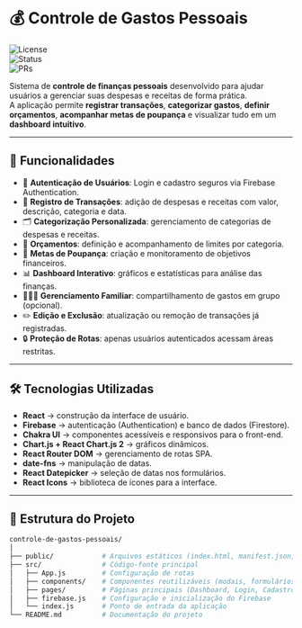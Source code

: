 # 💰 Controle de Gastos Pessoais  
![License](https://img.shields.io/badge/license-MIT-green)  
![Status](https://img.shields.io/badge/status-em%20desenvolvimento-blue)  
![PRs](https://img.shields.io/badge/PRs-bem%20vindos-orange)  

Sistema de **controle de finanças pessoais** desenvolvido para ajudar usuários a gerenciar suas despesas e receitas de forma prática.  
A aplicação permite **registrar transações**, **categorizar gastos**, **definir orçamentos**, **acompanhar metas de poupança** e visualizar tudo em um **dashboard intuitivo**.  

---

## 🚀 Funcionalidades  

- 🔐 **Autenticação de Usuários**: Login e cadastro seguros via Firebase Authentication.  
- 📝 **Registro de Transações**: adição de despesas e receitas com valor, descrição, categoria e data.  
- 🗂️ **Categorização Personalizada**: gerenciamento de categorias de despesas e receitas.  
- 🎯 **Orçamentos**: definição e acompanhamento de limites por categoria.  
- 🏦 **Metas de Poupança**: criação e monitoramento de objetivos financeiros.  
- 📊 **Dashboard Interativo**: gráficos e estatísticas para análise das finanças.  
- 👨‍👩‍👧 **Gerenciamento Familiar**: compartilhamento de gastos em grupo (opcional).  
- ✏️ **Edição e Exclusão**: atualização ou remoção de transações já registradas.  
- 🔒 **Proteção de Rotas**: apenas usuários autenticados acessam áreas restritas.  

---

## 🛠️ Tecnologias Utilizadas  

- **React** → construção da interface de usuário.  
- **Firebase** → autenticação (Authentication) e banco de dados (Firestore).  
- **Chakra UI** → componentes acessíveis e responsivos para o front-end.  
- **Chart.js + React Chart.js 2** → gráficos dinâmicos.  
- **React Router DOM** → gerenciamento de rotas SPA.  
- **date-fns** → manipulação de datas.  
- **React Datepicker** → seleção de datas nos formulários.  
- **React Icons** → biblioteca de ícones para a interface.  

---

## 📂 Estrutura do Projeto  

```bash
controle-de-gastos-pessoais/
│
├── public/            # Arquivos estáticos (index.html, manifest.json, ícones)
├── src/               # Código-fonte principal
│   ├── App.js         # Configuração de rotas
│   ├── components/    # Componentes reutilizáveis (modais, formulários, etc.)
│   ├── pages/         # Páginas principais (Dashboard, Login, Cadastro, etc.)
│   ├── firebase.js    # Configuração e inicialização do Firebase
│   └── index.js       # Ponto de entrada da aplicação
└── README.md          # Documentação do projeto
